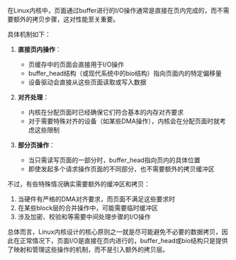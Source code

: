 在Linux内核中，页面通过buffer进行的I/O操作通常是直接在页内完成的，而不需要额外的拷贝步骤，这对性能至关重要。

具体机制如下：

1. **直接页内操作**：
   - 页缓存中的页面会直接用于I/O操作
   - buffer_head结构（或现代系统中的bio结构）指向页面内的特定偏移量
   - 设备驱动会直接从这些页面读取或写入数据

2. **对齐处理**：
   - 内核在分配页面时已经确保它们符合基本的内存对齐要求
   - 对于需要特殊对齐的设备（如某些DMA操作），内核会在分配页面时就考虑这些限制

3. **部分页操作**：
   - 当只需读写页面的一部分时，buffer_head指向页内的具体位置
   - 即使发起多个请求操作页面的不同部分，也不需要额外的拷贝缓冲区

不过，有些特殊情况确实需要额外的缓冲区和拷贝：

1. 当硬件有严格的DMA对齐要求，而页面不满足这些要求时
2. 在某些block层的合并操作中，可能需要临时缓冲区
3. 涉及加密、校验和等需要中间处理步骤的I/O操作

总体而言，Linux内核设计的核心原则之一就是尽可能避免不必要的数据拷贝，因此在正常情况下，页面I/O是直接在页内进行的，buffer_head或bio结构只是提供了映射和管理这些操作的机制，而不是引入额外的拷贝层。